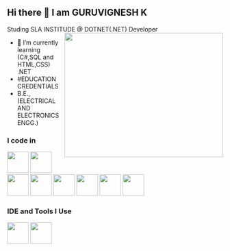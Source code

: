 ## Hi there 👋 I am GURUVIGNESH K

Studing SLA INSTITUDE @ DOTNET(.NET) Developer
<img align="right" width="370" height="290" src="https://i.pinimg.com/originals/47/f0/34/47f0342cec72b800463bf003eac1257e.gif"> 
- 🌱 I’m currently learning (C#,SQL and HTML,CSS) .NET
- #EDUCATION CREDENTIALS
- B.E.,(ELECTRICAL AND ELECTRONICS ENGG.)


### I code in
<img height="50" width="50" src="https://img.icons8.com/?size=100&id=Fycm8TUhWmFU&format=png&color=000000" /> <img height="50" width="50" src="https://img.icons8.com/?size=100&id=laYYF3dV0Iew&format=png&color=000000" /> <img height="50" width="50" src="https://img.icons8.com/color/48/000000/html-5.png" /> <img height="50" width="50" src="https://img.icons8.com/color/48/000000/css3.png" /> <img height="50" width="50" src="https://img.icons8.com/color/48/000000/bootstrap.png" />
<img height="50" width="50" src="https://img.icons8.com/color/48/000000/javascript.png"/> <img height="50" width="50" src="https://img.icons8.com/?size=100&id=Wmmiv2TuOAgn&format=png&color=000000"/> <img height="50" width="50" src="https://img.icons8.com/?size=100&id=EcqeHsrUpRop&format=png&color=000000"/> 

### IDE and Tools I Use
<img height="50" width="50" src="https://img.icons8.com/?size=100&id=ezj3zaVtImPg&format=png&color=000000"/> <img height="50" width="50" src="https://img.icons8.com/color/48/000000/visual-studio-code-2019.png"/> 

